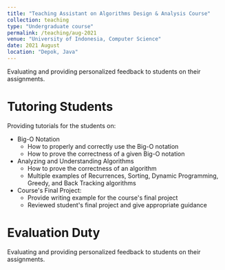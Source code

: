 ```yaml
---
title: "Teaching Assistant on Algorithms Design & Analysis Course"
collection: teaching
type: "Undergraduate course"
permalink: /teaching/aug-2021
venue: "University of Indonesia, Computer Science"
date: 2021 August
location: "Depok, Java"
---
```


Evaluating and providing personalized feedback to students on their assignments.

Tutoring Students
======
Providing tutorials for the students on:
* Big-O Notation
	* How to properly and correctly use the Big-O notation
	* How to prove the correctness of a given Big-O notation
* Analyzing and Understanding Algorithms
	* How to prove the correctness of an algorithm
	* Multiple examples of Recurrences, Sorting, Dynamic Programming, Greedy, and Back Tracking algorithms
* Course's Final Project:
	* Provide writing example for the course's final project
	* Reviewed student's final project and give appropriate guidance

Evaluation Duty
======
Evaluating and providing personalized feedback to students on their assignments.